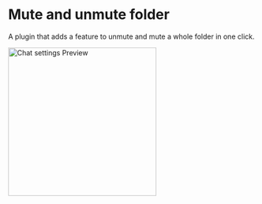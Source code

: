 # Mute and unmute folder

A plugin that adds a feature to unmute and mute a whole folder in one click.

<img src="https://i.imgur.com/N8oImoh.png" width="300px" align="center" alt="Chat settings Preview">